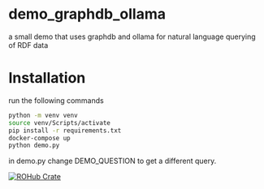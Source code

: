 # demo_graphdb_ollama
a small demo that uses graphdb and ollama for natural language querying of RDF data

# Installation

run the following commands

```bash	
python -m venv venv
source venv/Scripts/activate
pip install -r requirements.txt
docker-compose up 
python demo.py
```

in demo.py change DEMO_QUESTION to get a different query.


[![ROHub Crate](https://img.shields.io/badge/ROHub-Crate-blue)](https://rohub.org/430f9644-290a-451c-97a4-ac6b9b91af85)
